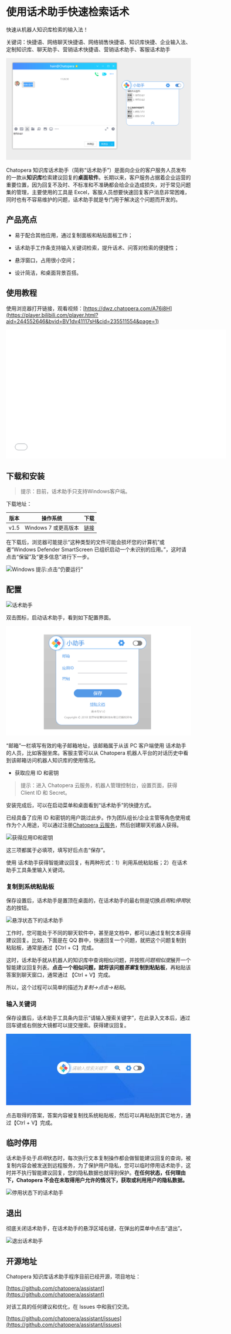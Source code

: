 # 使用话术助手快速检索话术

快速从机器人知识库检索的输入法！

关键词：快捷语、网络聊天快捷语、网络销售快捷语、知识库快捷、企业输入法、定制知识库、聊天助手、营销话术快捷语、营销话术助手、客服话术助手

![话术助手：快速从知识库检索的输入法](../../../images/products/assistant/10.png)

Chatopera 知识库话术助手（简称“话术助手”）是面向企业的客户服务人员发布的一款从**知识库**检索建议回复的**桌面软件**。长期以来，客户服务占据着企业运营的重要位置，因为回复不及时、不标准和不准确都会给企业造成损失，对于常见问题集的管理，主要使用的工具是 Excel，客服人员想要快速回复客户消息非常困难，同时也有不容易维护的问题，话术助手就是专门用于解决这个问题而开发的。

## 产品亮点

- 易于配合其他应用，通过复制面板和粘贴面板工作；

- 话术助手工作条支持输入关键词检索，提升话术、问答对检索的便捷性；

- 悬浮窗口，占用很小空间；

- 设计简洁，和桌面背景百搭。

## 使用教程

使用浏览器打开链接，观看视频：[https://dwz.chatopera.com/A76i8H](https://player.bilibili.com/player.html?aid=244552646&bvid=BV1dv41117sH&cid=235511554&page=1)

<iframe src="//player.bilibili.com/player.html?aid=244552646&bvid=BV1dv41117sH&cid=235511554&page=1" scrolling="no" border="0" frameborder="no" framespacing="0" allowfullscreen="true" width=600 height=350> </iframe>
</br>

## 下载和安装

> 提示：目前，话术助手只支持Windows客户端。

下载地址：

| 版本 | 操作系统             | 下载                                                                                                                                 |
| ---- | -------------------- | ------------------------------------------------------------------------------------------------------------------------------------ |
| v1.5 | Windows 7 或更高版本 | <a href="https://gitee.com/chatopera/cskefu/attach_files/972109/download/Chatopera%E5%B0%8F%E5%8A%A9%E6%89%8B-v1.5.msi" target="_blank">链接</a> |
<!-- markup:table-caption 知识库小助手安装地址 -->

在下载后，浏览器可能提示“这种类型的文件可能会损坏您的计算机”或者“Windows Defender SmartScreen 已组织启动一个未识别的应用。”，这时请点击“保留”及“更多信息”进行下一步。

![Windows 提示:点击“仍要运行”](../../../images/products/assistant/2.png)

## 配置

![话术助手](../../../images/products/assistant/3.png)

双击图标，启动话术助手，看到如下配置界面。

![配置话术助手](../../../images/products/assistant/4.png)

“邮箱”一栏填写有效的电子邮箱地址，该邮箱属于从该 PC 客户端使用 话术助手的人员，比如客服坐席。客服主管可以从 Chatopera 机器人平台的对话历史中看到该邮箱访问机器人知识库的使用情况。

- 获取应用 ID 和密钥

> 提示：进入 Chatopera 云服务，机器人管理控制台，设置页面，获得 Client ID 和 Secret。

安装完成后，可以在启动菜单和桌面看到“话术助手”的快捷方式。

已经具备了应用 ID 和密钥的用户跳过此步。作为团队组长/企业主管等角色使用或作为个人用途，可以通过注册<a href="https://bot.chatopera.com" target="_blank">Chatopera 云服务</a>，然后创建聊天机器人获得。

![获得应用ID和密钥](../../../images/products/assistant/5.png)

这三项都属于必填项，填写好后点击“保存”。

使用 话术助手获得智能建议回复，有两种形式：1）利用系统粘贴板；2）在话术助手工具条里输入关键词。

### 复制到系统粘贴板

保存设置后，话术助手是置顶在桌面的，在话术助手的最右侧是切换*启用*和*停用*状态的按钮。

![悬浮状态下的话术助手](../../../images/products/assistant/6.png)

工作时，您可能处于不同的聊天软件中，甚至是文档中，都可以通过复制文本获得建议回复。比如，下面是在 QQ 群中，快速回复一个问题，就把这个问题复制到粘贴板，通常是通过【Ctrl + C】完成。

这时，话术助手就从机器人的知识库中查询相似问题，并按照*问题相似度*展开一个智能建议回复列表。**点击一个相似问题，就将该问题*答案*复制到粘贴板**，再粘贴该答案到聊天窗口，通常通过 【Ctrl + V】完成。

所以，这个过程可以简单的描述为*复制->点击->粘贴*。

### 输入关键词

保存设置后，话术助手工具条内显示“请输入搜索关键字”，在此录入文本后，通过回车键或右侧放大镜都可以提交搜索。获得建议回复。

![检索关键词](../../../images/products/assistant/11.jpg)

点击取得的答案，答案内容被复制找系统粘贴板，然后可以再粘贴到其它地方，通过【Ctrl + V】完成。

## 临时停用

话术助手处于*启用*状态时，每次执行文本复制操作都会做智能建议回复的查询，被复制内容会被发送到远程服务，为了保护用户隐私，您可以临时停用话术助手，这时并不执行智能建议回复，您的隐私数据也就得到保护。**在任何状态，任何理由下，Chatopera 不会在未取得用户允许的情况下，获取或利用用户的隐私数据。**

![停用状态下的话术助手](../../../images/products/assistant/8.png)

## 退出

彻底关闭话术助手，在话术助手的悬浮区域右键，在弹出的菜单中点击“退出”。

![退出话术助手](../../../images/products/assistant/9.png)

## 开源地址

Chatopera 知识库话术助手程序目前已经开源，项目地址：

[https://github.com/chatopera/assistant](https://github.com/chatopera/assistant)


对该工具的任何建议和优化，在 Issues 中和我们交流。

[https://github.com/chatopera/assistant/issues](https://github.com/chatopera/assistant/issues)